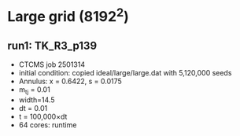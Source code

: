 # Large grid (8192<sup>2</sup>)

## run1: TK_R3_p139
* CTCMS job 2501314
* initial condition: copied ideal/large/large.dat with 5,120,000 seeds
* Annulus: x = 0.6422, s = 0.0175
* m<sub>tj</sub> = 0.01
* width=14.5
* dt = 0.01
* t = 100,000&times;dt
* 64 cores: runtime 
